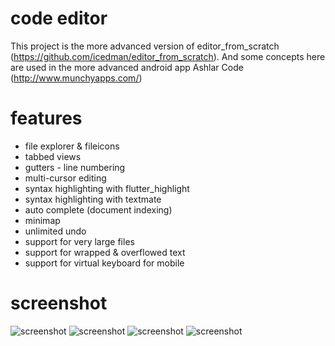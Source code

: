 # code editor

This project is the more advanced version of editor_from_scratch (https://github.com/icedman/editor_from_scratch). And some concepts here are used in the more advanced android app Ashlar Code (http://www.munchyapps.com/)

# features

* file explorer & fileicons
* tabbed views
* gutters - line numbering
* multi-cursor editing
* syntax highlighting with flutter_highlight
* syntax highlighting with textmate
* auto complete (document indexing)
* minimap
* unlimited undo
* support for very large files
* support for wrapped & overflowed text
* support for virtual keyboard for mobile

# screenshot

![screenshot](https://raw.githubusercontent.com/icedman/flutter_editor/main/screenshots/Screenshot%20from%202022-03-09%2018-11-43.png)
![screenshot](https://raw.githubusercontent.com/icedman/flutter_editor/main/screenshots/Screenshot%20from%202022-03-30%2010-04-44.png)
![screenshot](https://raw.githubusercontent.com/icedman/flutter_editor/main/screenshots/Screenshot%20from%202022-04-01%2022-21-35.png)
![screenshot](https://raw.githubusercontent.com/icedman/flutter_editor/main/screenshots/Screenshot%20from%202022-04-05%2010-47-24.png)